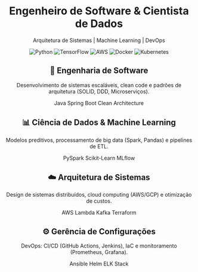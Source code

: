 

<div align="center">


<!-- Banner Principal -->
<div class="banner">
  <h1>Engenheiro de Software & Cientista de Dados</h1>
  <p>Arquitetura de Sistemas | Machine Learning | DevOps</p>
</div>

<!-- Badges de Habilidades -->
<p>
  <img src="https://img.shields.io/badge/Python-3776AB?style=for-the-badge&logo=python&logoColor=white" alt="Python">
  <img src="https://img.shields.io/badge/TensorFlow-FF6F00?style=for-the-badge&logo=tensorflow&logoColor=white" alt="TensorFlow">
  <img src="https://img.shields.io/badge/AWS-232F3E?style=for-the-badge&logo=amazon-aws&logoColor=white" alt="AWS">
  <img src="https://img.shields.io/badge/Docker-2496ED?style=for-the-badge&logo=docker&logoColor=white" alt="Docker">
  <img src="https://img.shields.io/badge/Kubernetes-326CE5?style=for-the-badge&logo=kubernetes&logoColor=white" alt="Kubernetes">
</p>

<!-- Seções Especializadas -->
<div class="section">
  <h2>🔧 Engenharia de Software</h2>
  <p>Desenvolvimento de sistemas escaláveis, clean code e padrões de arquitetura (SOLID, DDD, Microserviços).</p>
  <span class="badge">Java</span>
  <span class="badge">Spring Boot</span>
  <span class="badge">Clean Architecture</span>
</div>

<div class="section">
  <h2>📊 Ciência de Dados & Machine Learning</h2>
  <p>Modelos preditivos, processamento de big data (Spark, Pandas) e pipelines de ETL.</p>
  <span class="badge">PySpark</span>
  <span class="badge">Scikit-Learn</span>
  <span class="badge">MLflow</span>
</div>

<div class="section">
  <h2>☁️ Arquitetura de Sistemas</h2>
  <p>Design de sistemas distribuídos, cloud computing (AWS/GCP) e otimização de custos.</p>
  <span class="badge">AWS Lambda</span>
  <span class="badge">Kafka</span>
  <span class="badge">Terraform</span>
</div>

<div class="section">
  <h2>⚙️ Gerência de Configurações</h2>
  <p>DevOps: CI/CD (GitHub Actions, Jenkins), IaC e monitoramento (Prometheus, Grafana).</p>
  <span class="badge">Ansible</span>
  <span class="badge">Helm</span>
  <span class="badge">ELK Stack</span>
</div>

